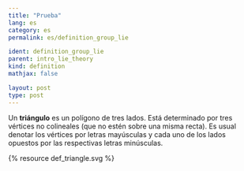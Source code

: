 ```yaml
---
title: "Prueba"
lang: es
category: es
permalink: es/definition_group_lie

ident: definition_group_lie
parent: intro_lie_theory
kind: definition
mathjax: false

layout: post
type: post
---
```


Un **triángulo** es un polígono de tres lados. Está determinado por tres vértices no colineales (que no estén sobre una misma recta). Es usual denotar los vértices por letras mayúsculas y cada uno de los lados opuestos por las respectivas letras minúsculas.

{% resource def_triangle.svg %}